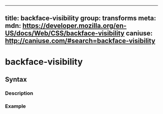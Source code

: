 
  ---
  title: backface-visibility
  group: transforms
  meta:
    mdn: https://developer.mozilla.org/en-US/docs/Web/CSS/backface-visibility
    caniuse: http://caniuse.com/#search=backface-visibility
  ---

  # backface-visibility
  <!--- Introduction for backface-visibility, keep it brief and set the overall context -->

  ## Syntax
  <!--- Introduce the various syntax for backface-visibility -->

  ### Description
  <!--- For each major section of syntax, provide a description explaining its usage further -->

  ### Example
  <!--- Provide code examples for the syntax block you're currently describing -->